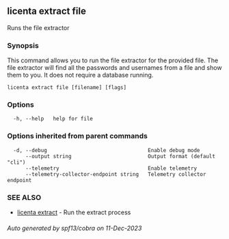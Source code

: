 ## licenta extract file

Runs the file extractor

### Synopsis

This command allows you to run the file extractor for the provided file. The file extractor will find all the passwords and usernames from a file and show them to you. It does not require a database running.

```
licenta extract file [filename] [flags]
```

### Options

```
  -h, --help   help for file
```

### Options inherited from parent commands

```
  -d, --debug                                 Enable debug mode
      --output string                         Output format (default "cli")
      --telemetry                             Enable telemetry
      --telemetry-collector-endpoint string   Telemetry collector endpoint
```

### SEE ALSO

* [licenta extract](licenta_extract.md)	 - Run the extract process

###### Auto generated by spf13/cobra on 11-Dec-2023

